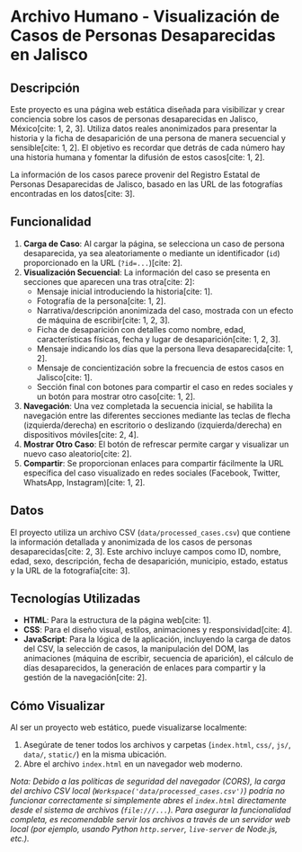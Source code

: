 # Archivo Humano - Visualización de Casos de Personas Desaparecidas en Jalisco

## Descripción

Este proyecto es una página web estática diseñada para visibilizar y crear conciencia sobre los casos de personas desaparecidas en Jalisco, México[cite: 1, 2, 3]. Utiliza datos reales anonimizados para presentar la historia y la ficha de desaparición de una persona de manera secuencial y sensible[cite: 1, 2]. El objetivo es recordar que detrás de cada número hay una historia humana y fomentar la difusión de estos casos[cite: 1, 2].

La información de los casos parece provenir del Registro Estatal de Personas Desaparecidas de Jalisco, basado en las URL de las fotografías encontradas en los datos[cite: 3].

## Funcionalidad

1.  **Carga de Caso**: Al cargar la página, se selecciona un caso de persona desaparecida, ya sea aleatoriamente o mediante un identificador (`id`) proporcionado en la URL (`?id=...`)[cite: 2].
2.  **Visualización Secuencial**: La información del caso se presenta en secciones que aparecen una tras otra[cite: 2]:
    * Mensaje inicial introduciendo la historia[cite: 1].
    * Fotografía de la persona[cite: 1, 2].
    * Narrativa/descripción anonimizada del caso, mostrada con un efecto de máquina de escribir[cite: 1, 2, 3].
    * Ficha de desaparición con detalles como nombre, edad, características físicas, fecha y lugar de desaparición[cite: 1, 2, 3].
    * Mensaje indicando los días que la persona lleva desaparecida[cite: 1, 2].
    * Mensaje de concientización sobre la frecuencia de estos casos en Jalisco[cite: 1].
    * Sección final con botones para compartir el caso en redes sociales y un botón para mostrar otro caso[cite: 1, 2].
3.  **Navegación**: Una vez completada la secuencia inicial, se habilita la navegación entre las diferentes secciones mediante las teclas de flecha (izquierda/derecha) en escritorio o deslizando (izquierda/derecha) en dispositivos móviles[cite: 2, 4].
4.  **Mostrar Otro Caso**: El botón de refrescar permite cargar y visualizar un nuevo caso aleatorio[cite: 2].
5.  **Compartir**: Se proporcionan enlaces para compartir fácilmente la URL específica del caso visualizado en redes sociales (Facebook, Twitter, WhatsApp, Instagram)[cite: 1, 2].

## Datos

El proyecto utiliza un archivo CSV (`data/processed_cases.csv`) que contiene la información detallada y anonimizada de los casos de personas desaparecidas[cite: 2, 3]. Este archivo incluye campos como ID, nombre, edad, sexo, descripción, fecha de desaparición, municipio, estado, estatus y la URL de la fotografía[cite: 3].

## Tecnologías Utilizadas

* **HTML**: Para la estructura de la página web[cite: 1].
* **CSS**: Para el diseño visual, estilos, animaciones y responsividad[cite: 4].
* **JavaScript**: Para la lógica de la aplicación, incluyendo la carga de datos del CSV, la selección de casos, la manipulación del DOM, las animaciones (máquina de escribir, secuencia de aparición), el cálculo de días desaparecidos, la generación de enlaces para compartir y la gestión de la navegación[cite: 2].

## Cómo Visualizar

Al ser un proyecto web estático, puede visualizarse localmente:

1.  Asegúrate de tener todos los archivos y carpetas (`index.html`, `css/`, `js/`, `data/`, `static/`) en la misma ubicación.
2.  Abre el archivo `index.html` en un navegador web moderno.

*Nota: Debido a las políticas de seguridad del navegador (CORS), la carga del archivo CSV local (`Workspace('data/processed_cases.csv')`) podría no funcionar correctamente si simplemente abres el `index.html` directamente desde el sistema de archivos (`file:///...`). Para asegurar la funcionalidad completa, es recomendable servir los archivos a través de un servidor web local (por ejemplo, usando Python `http.server`, `live-server` de Node.js, etc.).*
